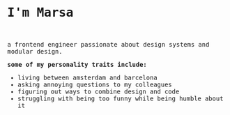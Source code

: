 <div>
  <samp>
  <h1>I'm Marsa</h1>
  <br>
  <p>
    a frontend engineer passionate about design systems and modular design.
  <br>
 
  </p>
  
  **some of my personality traits include:**
  
  * living between amsterdam and barcelona
  * asking annoying questions to my colleagues
  * figuring out ways to combine design and code
  *  struggling with being too funny while being humble about it
  
  </samp>
</div>

<!--
**mglavall/mglavall** is a ✨ _special_ ✨ repository because its `README.md` (this file) appears on your GitHub profile.

Here are some ideas to get you started:

- 🔭 I’m currently working on ...
- 🌱 I’m currently learning ...
- 👯 I’m looking to collaborate on ...
- 🤔 I’m looking for help with ...
- 💬 Ask me about ...
- 📫 How to reach me: ...
- 😄 Pronouns: ...
- ⚡ Fun fact: ...
-->
